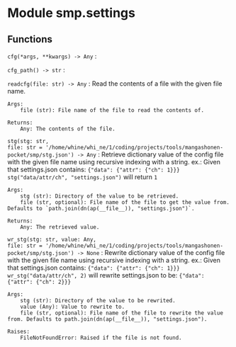Module smp.settings
===================

Functions
---------

    
`cfg(*args, **kwargs) ‑> Any`
:   

    
`cfg_path() ‑> str`
:   

    
`readcfg(file: str) ‑> Any`
:   Read the contents of a file with the given file name.
    
    Args:
        file (str): File name of the file to read the contents of.
    
    Returns:
        Any: The contents of the file.

    
`stg(stg: str, file: str = '/home/whine/whi_ne/1/coding/projects/tools/mangashonen-pocket/smp/stg.json') ‑> Any`
:   Retrieve dictionary value of the config file with the given file name
    using recursive indexing with a string.
    ex.:
        Given that settings.json contains: `{"data": {"attr": {"ch": 1}}}`
        `stg("data/attr/ch", "settings.json")` will return `1`
    
    Args:
        stg (str): Directory of the value to be retrieved.
        file (str, optional): File name of the file to get the value from. Defaults to `path.join(dn(ap(__file__)), "settings.json")`.
    
    Returns:
        Any: The retrieved value.

    
`wr_stg(stg: str, value: Any, file: str = '/home/whine/whi_ne/1/coding/projects/tools/mangashonen-pocket/smp/stg.json') ‑> None`
:   Rewrite dictionary value of the config file with the given file name
    using recursive indexing with a string.
    ex.:
        Given that settings.json contains: `{"data": {"attr": {"ch": 1}}}`
        `wr_stg("data/attr/ch", 2)`
        will rewrite settings.json to be: `{"data": {"attr": {"ch": 2}}}`
    
    Args:
        stg (str): Directory of the value to be rewrited.
        value (Any): Value to rewrite to.
        file (str, optional): File name of the file to rewrite the value from. Defaults to path.join(dn(ap(__file__)), "settings.json").
    
    Raises:
        FileNotFoundError: Raised if the file is not found.